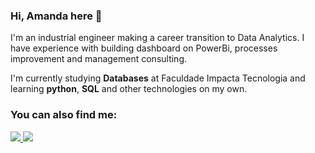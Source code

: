 ### Hi, Amanda here 👋
I'm an industrial engineer making a career transition to Data Analytics. I have experience with building dashboard on PowerBi, processes improvement and management consulting. 

I'm currently studying **Databases** at Faculdade Impacta Tecnologia and learning **python**, **SQL** and other technologies on my own. 


### You can also find me:
<a href="https://www.linkedin.com/in/amanda-sobrado-b09012130/"><img src="https://img.shields.io/badge/linkedin-%230077B5.svg?style=for-the-badge&logo=linkedin&logoColor=white">
</a>
<a href="amanda1sobrado@gmail.com"><img src="https://img.shields.io/badge/Gmail-D14836?style=for-the-badge&logo=gmail&logoColor=white">
</a>

